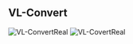## VL-Convert

<div>

   ![VL-ConvertReal](https://github.com/user-attachments/assets/761514fc-aa1c-4498-acdc-8cb065176ef8)
   ![VL-CovertReal](https://github.com/user-attachments/assets/7c84bd5a-d4c3-40ca-bd03-2334f92a73a0)

</div>
